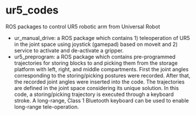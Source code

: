 # ur5_codes
ROS packages to control UR5 robotic arm from Universal Robot

- ur_manual_drive: a ROS package which contains 1) teleoperation of UR5 in the joint space using joystick (gamepad) based on moveit and 2) service to activate and de-activate a gripper.
- ur5_preprogram: a ROS package which contains pre-programmed trajectories for storing blocks to and picking them from the storage platform with left, right, and middle compartments. First the joint angles corresponding to the storing/picking postures were recorded. After that, the recorded joint angles were inserted into the code. The trajectories are defined in the joint space considering its unique solution. In this code, a storing/picking trajectory is executed through a keyboard stroke. A long-range, Class 1 Bluetooth keyboard can be used to enable long-range tele-operation.
